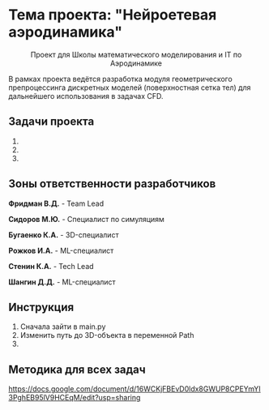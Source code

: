 # Тема проекта: "Нейроетевая аэродинамика"
<p align="center"> Проект для Школы математического моделирования и IT по Аэродинамике 
</p>
В рамках проекта ведётся разработка модуля геометрического препроцессинга дискретных моделей (поверхностная сетка тел) для дальнейшего использования в задачах CFD.

## Задачи проекта
1. 
2.
3.

## Зоны ответственности разработчиков

**Фридман В.Д.** -
Team Lead

**Сидоров М.Ю.** -
Специалист по симуляциям

**Бугаенко К.А.** -
3D-специалист

**Рожков И.А.** -
ML-специалист

**Стенин К.А.** -
Tech Lead

**Шангин Д.Д.** -
ML-специалист 

## Инструкция
1. Сначала зайти в main.py
2. Изменить путь до 3D-объекта в переменной Path
3. 

## Методика для всех задач
https://docs.google.com/document/d/16WCKjFBEvD0ldx8GWUP8CPEYmYI3PghEB95lV9HCEqM/edit?usp=sharing
